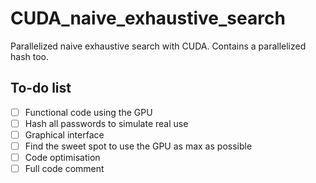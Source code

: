# CUDA_naive_exhaustive_search
Parallelized naive exhaustive search with CUDA. Contains a parallelized hash too.

## To-do list

- [ ] Functional code using the GPU
- [ ] Hash all passwords to simulate real use
- [ ] Graphical interface
- [ ] Find the sweet spot to use the GPU as max as possible
- [ ] Code optimisation
- [ ] Full code comment
